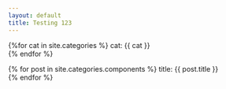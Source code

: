 ```yaml
---
layout: default
title: Testing 123
---
```


{%for cat in site.categories %}
  cat: {{ cat }}<br />
{% endfor %}

{% for post in site.categories.components %}
title: {{ post.title }}<br />
{% endfor %}
